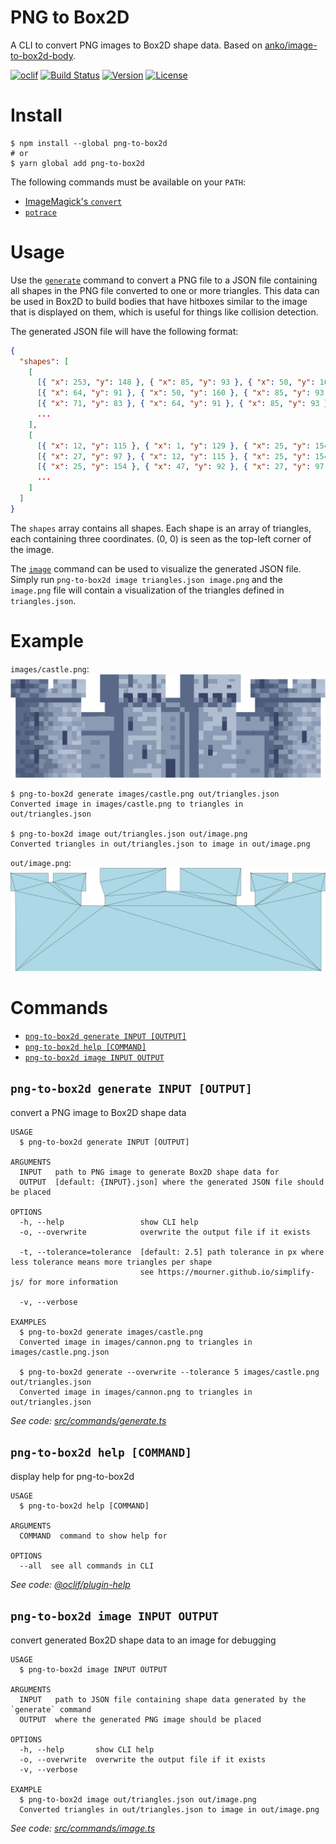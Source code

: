 # PNG to Box2D

A CLI to convert PNG images to Box2D shape data. Based on [anko/image-to-box2d-body](https://github.com/anko/image-to-box2d-body).

[![oclif](https://img.shields.io/badge/cli-oclif-brightgreen.svg)](https://oclif.io)
[![Build Status](https://dev.azure.com/jmerle/png-to-box2d/_apis/build/status/Build?branchName=master)](https://dev.azure.com/jmerle/png-to-box2d/_build/latest?definitionId=8&branchName=master)
[![Version](https://img.shields.io/npm/v/png-to-box2d.svg)](https://npmjs.org/package/png-to-box2d)
[![License](https://img.shields.io/npm/l/png-to-box2d.svg)](https://github.com/jmerle/png-to-box2d/blob/master/package.json)

# Install

```
$ npm install --global png-to-box2d
# or
$ yarn global add png-to-box2d
```

The following commands must be available on your `PATH`:
* [ImageMagick's `convert`](https://imagemagick.org/)
* [`potrace`](http://potrace.sourceforge.net/)

# Usage

Use the [`generate`](#png-to-box2d-generate-input-output) command to convert a PNG file to a JSON file containing all shapes in the PNG file converted to one or more triangles. This data can be used in Box2D to build bodies that have hitboxes similar to the image that is displayed on them, which is useful for things like collision detection.

The generated JSON file will have the following format:

```json
{
  "shapes": [
    [
      [{ "x": 253, "y": 148 }, { "x": 85, "y": 93 }, { "x": 50, "y": 160 }],
      [{ "x": 64, "y": 91 }, { "x": 50, "y": 160 }, { "x": 85, "y": 93 }],
      [{ "x": 71, "y": 83 }, { "x": 64, "y": 91 }, { "x": 85, "y": 93 }],
      ...
    ],
    [
      [{ "x": 12, "y": 115 }, { "x": 1, "y": 129 }, { "x": 25, "y": 154 }],
      [{ "x": 27, "y": 97 }, { "x": 12, "y": 115 }, { "x": 25, "y": 154 }],
      [{ "x": 25, "y": 154 }, { "x": 47, "y": 92 }, { "x": 27, "y": 97 }],
      ...
    ]
  ]
}
```

The `shapes` array contains all shapes. Each shape is an array of triangles, each containing three coordinates. (0, 0) is seen as the top-left corner of the image.

The [`image`](#png-to-box2d-image-input-output) command can be used to visualize the generated JSON file. Simply run `png-to-box2d image triangles.json image.png` and the `image.png` file will contain a visualization of the triangles defined in `triangles.json`.

# Example

`images/castle.png`:
![](./images/castle.png)

```
$ png-to-box2d generate images/castle.png out/triangles.json
Converted image in images/castle.png to triangles in out/triangles.json

$ png-to-box2d image out/triangles.json out/image.png
Converted triangles in out/triangles.json to image in out/image.png
```

`out/image.png`:
![](./images/castle-result.png)

# Commands

<!-- commands -->
* [`png-to-box2d generate INPUT [OUTPUT]`](#png-to-box2d-generate-input-output)
* [`png-to-box2d help [COMMAND]`](#png-to-box2d-help-command)
* [`png-to-box2d image INPUT OUTPUT`](#png-to-box2d-image-input-output)

## `png-to-box2d generate INPUT [OUTPUT]`

convert a PNG image to Box2D shape data

```
USAGE
  $ png-to-box2d generate INPUT [OUTPUT]

ARGUMENTS
  INPUT   path to PNG image to generate Box2D shape data for
  OUTPUT  [default: {INPUT}.json] where the generated JSON file should be placed

OPTIONS
  -h, --help                 show CLI help
  -o, --overwrite            overwrite the output file if it exists

  -t, --tolerance=tolerance  [default: 2.5] path tolerance in px where less tolerance means more triangles per shape
                             see https://mourner.github.io/simplify-js/ for more information

  -v, --verbose

EXAMPLES
  $ png-to-box2d generate images/castle.png
  Converted image in images/cannon.png to triangles in images/castle.png.json

  $ png-to-box2d generate --overwrite --tolerance 5 images/castle.png out/triangles.json
  Converted image in images/cannon.png to triangles in out/triangles.json
```

_See code: [src/commands/generate.ts](https://github.com/jmerle/png-to-box2d/blob/v1.0.0/src/commands/generate.ts)_

## `png-to-box2d help [COMMAND]`

display help for png-to-box2d

```
USAGE
  $ png-to-box2d help [COMMAND]

ARGUMENTS
  COMMAND  command to show help for

OPTIONS
  --all  see all commands in CLI
```

_See code: [@oclif/plugin-help](https://github.com/oclif/plugin-help/blob/v2.2.1/src/commands/help.ts)_

## `png-to-box2d image INPUT OUTPUT`

convert generated Box2D shape data to an image for debugging

```
USAGE
  $ png-to-box2d image INPUT OUTPUT

ARGUMENTS
  INPUT   path to JSON file containing shape data generated by the `generate` command
  OUTPUT  where the generated PNG image should be placed

OPTIONS
  -h, --help       show CLI help
  -o, --overwrite  overwrite the output file if it exists
  -v, --verbose

EXAMPLE
  $ png-to-box2d image out/triangles.json out/image.png
  Converted triangles in out/triangles.json to image in out/image.png
```

_See code: [src/commands/image.ts](https://github.com/jmerle/png-to-box2d/blob/v1.0.0/src/commands/image.ts)_
<!-- commandsstop -->
